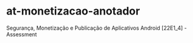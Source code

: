 # at-monetizacao-anotador
Segurança, Monetização e Publicação de Aplicativos Android [22E1_4] - Assessment

